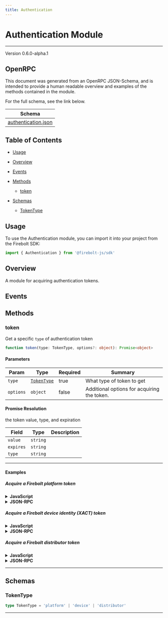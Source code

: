 ```yaml
---
title: Authentication
---
```


# Authentication Module
---
Version 0.6.0-alpha.1

## OpenRPC
This document was generated from an OpenRPC JSON-Schema, and is intended to provide a human readable overview and examples of the methods contained in the module.

For the full schema, see the link below.

| Schema |
|--------|
| [authentication.json](https://github.com/rdkcentral/firebolt-core-sdk/blob/main/src/modules/authentication.json) |


## Table of Contents
 - [Usage](#usage)
 - [Overview](#overview)
 - [Events](#events)

 - [Methods](#methods)
    - [token](#token)
 - [Schemas](#schemas)
    - [TokenType](#tokentype)

<span></span>

## Usage
To use the Authentication module, you can import it into your project from the Firebolt SDK:

```javascript
import { Authentication } from '@firebolt-js/sdk'
```
## Overview
A module for acquiring authentication tokens.

## Events


## Methods
### token
Get a specific `type` of authentication token

```typescript
function token(type: TokenType, options?: object): Promise<object>
```
#### Parameters

| Param                  | Type                 | Required                 | Summary                 |
| ---------------------- | -------------------- | ------------------------ | ----------------------- |
| `type` | [`TokenType`](#tokentype) | true | What type of token to get  |
| `options` | `object` | false | Additional options for acquiring the token.  |

#### Promise Resolution

the token value, type, and expiration

| Field | Type | Description |
| ----- | ---- | ----------- |
| `value` | `string` |  |
| `expires` | `string` |  |
| `type` | `string` |  |


---

#### Examples

##### Acquire a Firebolt platform token
<details>
  <summary><b>JavaScript</b></summary>

```javascript
import { Authentication } from '@firebolt-js/sdk'

Authentication.token("platform", null)
    .then(token => {
        console.log(token)
    })
```
Value of `token`

```javascript
{
  "value": "eyJhbGciOiJIUzI1NiIsInR5cCI6IkpXVCJ9.eyJzdWIiOiIxMjM0NTY3ODkwIiwibmFtZSI6IkpvaG4gRG9lIiwiaWF0IjoxNTE2MjM5MDIyfQ.SflKxwRJSMeKKF2QT4fwpMeJf36POk6yJV_adQssw5c",
  "expires": "2022-04-23T18:25:43.511Z",
  "type": "platform"
}
```

</details>
<details>
  <summary><b>JSON-RPC</b></summary>

###### Request

```json
{
  "jsonrpc": "2.0",
  "id": 1,
  "method": "authentication.token",
  "params": {
    "type": "platform"
  }
}
```

###### Response

```json
{
  "jsonrpc": "2.0",
  "id": 1,
  "result": {
    "value": "eyJhbGciOiJIUzI1NiIsInR5cCI6IkpXVCJ9.eyJzdWIiOiIxMjM0NTY3ODkwIiwibmFtZSI6IkpvaG4gRG9lIiwiaWF0IjoxNTE2MjM5MDIyfQ.SflKxwRJSMeKKF2QT4fwpMeJf36POk6yJV_adQssw5c",
    "expires": "2022-04-23T18:25:43.511Z",
    "type": "platform"
  }
}
```

</details>

##### Acquire a Firebolt device identity (XACT) token
<details>
  <summary><b>JavaScript</b></summary>

```javascript
import { Authentication } from '@firebolt-js/sdk'

Authentication.token("device", null)
    .then(token => {
        console.log(token)
    })
```
Value of `token`

```javascript
{
  "value": "eyJhbGciOiJIUzI1NiIsInR5cCI6IkpXVCJ9.eyJzdWIiOiIxMjM0NTY3ODkwIiwibmFtZSI6IkpvaG4gRG9lIiwiaWF0IjoxNTE2MjM5MDIyfQ.SflKxwRJSMeKKF2QT4fwpMeJf36POk6yJV_adQssw5c",
  "expires": "2022-04-23T18:25:43.511Z",
  "type": "device"
}
```

</details>
<details>
  <summary><b>JSON-RPC</b></summary>

###### Request

```json
{
  "jsonrpc": "2.0",
  "id": 1,
  "method": "authentication.token",
  "params": {
    "type": "device"
  }
}
```

###### Response

```json
{
  "jsonrpc": "2.0",
  "id": 1,
  "result": {
    "value": "eyJhbGciOiJIUzI1NiIsInR5cCI6IkpXVCJ9.eyJzdWIiOiIxMjM0NTY3ODkwIiwibmFtZSI6IkpvaG4gRG9lIiwiaWF0IjoxNTE2MjM5MDIyfQ.SflKxwRJSMeKKF2QT4fwpMeJf36POk6yJV_adQssw5c",
    "expires": "2022-04-23T18:25:43.511Z",
    "type": "device"
  }
}
```

</details>

##### Acquire a Firebolt distributor token
<details>
  <summary><b>JavaScript</b></summary>

```javascript
import { Authentication } from '@firebolt-js/sdk'

Authentication.token("distributor", {"clientId":"xyz"})
    .then(token => {
        console.log(token)
    })
```
Value of `token`

```javascript
{
  "value": "eyJhbGciOiJIUzI1NiIsInR5cCI6IkpXVCJ9.eyJzdWIiOiIxMjM0NTY3ODkwIiwibmFtZSI6IkpvaG4gRG9lIiwiaWF0IjoxNTE2MjM5MDIyfQ.SflKxwRJSMeKKF2QT4fwpMeJf36POk6yJV_adQssw5c",
  "expires": "2022-04-23T18:25:43.511Z",
  "type": "distributor",
  "data": {
    "tid": "EB00E9230AB2A35F57DB4EFDDC4908F6446D38F08F4FF0BD57FE6A61E21EEFD9",
    "scope": "scope"
  }
}
```

</details>
<details>
  <summary><b>JSON-RPC</b></summary>

###### Request

```json
{
  "jsonrpc": "2.0",
  "id": 1,
  "method": "authentication.token",
  "params": {
    "type": "distributor",
    "options": {
      "clientId": "xyz"
    }
  }
}
```

###### Response

```json
{
  "jsonrpc": "2.0",
  "id": 1,
  "result": {
    "value": "eyJhbGciOiJIUzI1NiIsInR5cCI6IkpXVCJ9.eyJzdWIiOiIxMjM0NTY3ODkwIiwibmFtZSI6IkpvaG4gRG9lIiwiaWF0IjoxNTE2MjM5MDIyfQ.SflKxwRJSMeKKF2QT4fwpMeJf36POk6yJV_adQssw5c",
    "expires": "2022-04-23T18:25:43.511Z",
    "type": "distributor",
    "data": {
      "tid": "EB00E9230AB2A35F57DB4EFDDC4908F6446D38F08F4FF0BD57FE6A61E21EEFD9",
      "scope": "scope"
    }
  }
}
```

</details>




---



## Schemas

### TokenType

```typescript
type TokenType = 'platform' | 'device' | 'distributor'
```





---


